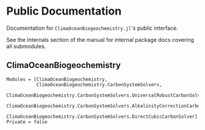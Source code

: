 # Public Documentation

Documentation for `ClimaOceanBiogeochemistry.jl`'s public interface.

See the Internals section of the manual for internal package docs covering all submodules.

## ClimaOceanBiogeochemistry

```@autodocs
Modules = [ClimaOceanBiogeochemistry, 
           ClimaOceanBiogeochemistry.CarbonSystemSolvers,
           ClimaOceanBiogeochemistry.CarbonSystemSolvers.UniversalRobustCarbonSolver,
           ClimaOceanBiogeochemistry.CarbonSystemSolvers.AlkalinityCorrectionCarbonSolver,
           ClimaOceanBiogeochemistry.CarbonSystemSolvers.DirectCubicCarbonSolver]
Private = false
```
